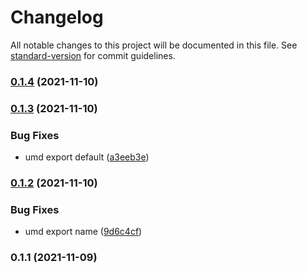# Changelog

All notable changes to this project will be documented in this file. See [standard-version](https://github.com/conventional-changelog/standard-version) for commit guidelines.

### [0.1.4](https://github.com/superwf/antd-table-scroll-xaxis-top/compare/v0.1.3...v0.1.4) (2021-11-10)

### [0.1.3](https://github.com/superwf/antd-table-scroll-xaxis-top/compare/v0.1.2...v0.1.3) (2021-11-10)


### Bug Fixes

* umd export default ([a3eeb3e](https://github.com/superwf/antd-table-scroll-xaxis-top/commit/a3eeb3ef25c35549659fea68493dddd3fae2d531))

### [0.1.2](https://github.com/superwf/antd-table-scroll-xaxis-top/compare/v0.1.1...v0.1.2) (2021-11-10)


### Bug Fixes

* umd export name ([9d6c4cf](https://github.com/superwf/antd-table-scroll-xaxis-top/commit/9d6c4cffdfea19a0c9f9b3f3bbd5d7019005d6ed))

### 0.1.1 (2021-11-09)
